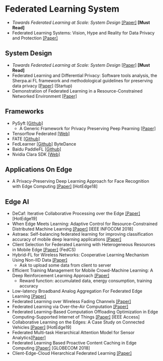 # Federated Learning System

* *Towards Federated Learning at Scale: System Design* [[Paper]](https://arxiv.org/abs/1902.01046) **[Must Read]**
* Federated Learning Systems: Vision, Hype and Reality for Data Privacy and Protection [[Paper]](https://arxiv.org/abs/1907.09693)

## System Design

* *Towards Federated Learning at Scale: System Design* [[Paper]](https://arxiv.org/abs/1902.01046) **[Must Read]**
* Federated Learning and Differential Privacy: Software tools analysis, the Sherpa.ai FL framework and methodological guidelines for preserving data privacy [[Paper]](https://arxiv.org/abs/2007.00914) (Startup)
* Demonstration of Federated Learning in a Resource-Constrained Networked Environment [[Paper]](https://ieeexplore.ieee.org/document/8784064)

## Frameworks

* PySyft [[Github]](https://github.com/OpenMined/PySyft)
  * A Generic Framework for Privacy Preserving Peep Pearning [[Paper]](https://arxiv.org/abs/1811.04017)
* Tensorflow Federated [[Web]](https://www.tensorflow.org/federated)
* FATE [[Github]](https://github.com/FederatedAI/FATE)
* FedLearner [[Github]](https://github.com/bytedance/fedlearner) ByteDance
* Baidu PaddleFL [[Github]](https://github.com/PaddlePaddle/PaddleFL)
* Nvidia Clara SDK [[Web]](https://developer.nvidia.com/clara)

## Applications On Edge

* A Privacy-Preserving Deep Learning Approach for Face Recognition with Edge Computing [[Paper]](https://www.usenix.org/system/files/conference/hotedge18/hotedge18-papers-mao.pdf) [HotEdge18]

## Edge AI

* DeCaf: Iterative Collaborative Processing over the Edge [[Paper]](https://www.usenix.org/conference/hotedge19/presentation/kumar) [HotEdge19]
* When Edge Meets Learning: Adaptive Control for Resource-Constrained Distributed Machine Learning [[Paper]](http://www.commsp.ee.ic.ac.uk/~wiser/dais-ita/tiffany_papers/infocom_2018.pdf) [IEEE INFOCOM 2018]
* Astraea: Self-balancing federated learning for improving classification accuracy of mobile deep learning applications [[Paper]](https://arxiv.org/abs/1907.01132)
* Client Selection for Federated Learning with Heterogeneous Resources in Mobile Edge [[Paper]](https://arxiv.org/abs/1804.08333) (FedCS)
* Hybrid-FL for Wireless Networks: Cooperative Learning Mechanism Using Non-IID Data [[Paper]](https://arxiv.org/abs/1905.07210)
  * Ask to upload some data from client to server
* Efficient Training Management for Mobile Crowd-Machine Learning: A Deep Reinforcement Learning Approach [[Paper]](https://arxiv.org/abs/1812.03633)
  * Reward function: accumulated data, energy consumption, training accuracy
* Low-latency Broadband Analog Aggregation For Federated Edge Learning [[Paper]](https://arxiv.org/abs/1812.11494)
* Federated Learning over Wireless Fading Channels [[Paper]](https://arxiv.org/pdf/1907.09769.pdf)
* Federated Learning via Over-the-Air Computation [[Paper]](https://arxiv.org/abs/1812.11750)
* Federated Learning-Based Computation Offloading Optimization in Edge Computing-Supported Internet of Things [[Paper]](https://ieeexplore.ieee.org/document/8728285) [IEEE Access]
* Collaborative Learning on the Edges: A Case Study on Connected Vehicles [[Paper]](https://www.usenix.org/conference/hotedge19/presentation/lu) [HotEdge19]
* Federated Multi-task Hierarchical Attention Model for Sensor Analytics[[Paper]](https://arxiv.org/pdf/1905.05142.pdf)
* Federated Learning Based Proactive Content Caching in Edge Computing [[Paper]](https://ieeexplore.ieee.org/abstract/document/8647616/) [GLOBECOM 2018]
* Client-Edge-Cloud Hierarchical Federated Learning [[Paper]](https://arxiv.org/abs/1905.06641)